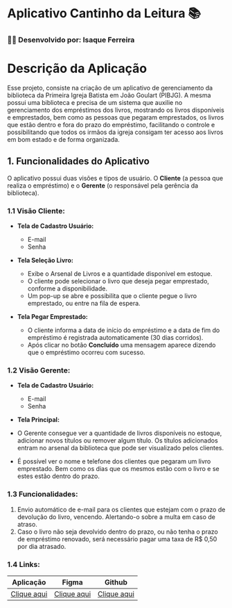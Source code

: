 # Aplicativo Cantinho da Leitura 📚

### 👨‍💻 Desenvolvido por: Isaque Ferreira

# Descrição da Aplicação

Esse projeto, consiste na criação de um aplicativo de gerenciamento da biblioteca da Primeira Igreja Batista em João Goulart (PIBJG). A mesma possui uma biblioteca e precisa de um sistema que auxilie no gerenciamento dos empréstimos dos livros, mostrando os livros disponíveis e emprestados, bem como as pessoas que pegaram emprestados, os livros que estão dentro e fora do prazo do empréstimo, facilitando o controle e possibilitando que todos os irmãos da igreja consigam ter acesso aos livros em bom estado e de forma organizada.

## 1. Funcionalidades do Aplicativo

O aplicativo possui duas visões e tipos de usuário. O **Cliente** (a pessoa que realiza o empréstimo) e o **Gerente** (o responsável pela gerência da biblioteca).

### 1.1 Visão Cliente:

- **Tela de Cadastro Usuário:**
    - E-mail
    - Senha
    
- **Tela Seleção Livro:**
    - Exibe o Arsenal de Livros e a quantidade disponível em estoque.
    - O cliente pode selecionar o livro que deseja pegar emprestado, conforme a disponibilidade.
    - Um pop-up se abre e possibilita que o cliente pegue o livro emprestado, ou entre na fila de espera.
    
- **Tela Pegar Emprestado:**
    - O cliente informa a data de início do empréstimo e a data de fim do empréstimo é registrada automaticamente (30 dias corridos).
    - Após clicar no botão **Concluído** uma mensagem aparece dizendo que o empréstimo ocorreu com sucesso.

### 1.2 Visão Gerente:

- **Tela de Cadastro Usuário:**
    - E-mail
    - Senha

- **Tela Principal:**
- O Gerente consegue ver a quantidade de livros disponíveis no estoque, adicionar novos títulos ou remover algum título. Os títulos adicionados entram no arsenal da biblioteca que pode ser visualizado pelos clientes.
- É possível ver o nome e telefone dos clientes que pegaram um livro emprestado. Bem como os dias que os mesmos estão com o livro e se estes estão dentro do prazo.

### 1.3 Funcionalidades:

1. Envio automático de e-mail para os clientes que estejam com o prazo de devolução do livro, vencendo. Alertando-o sobre a multa em caso de atraso.
2. Caso o livro não seja devolvido dentro do prazo, ou não tenha o prazo de empréstimo renovado, será necessário pagar uma taxa de R$ 0,50 por dia atrasado.

### 1.4 Links:

|Aplicação | Figma | Github|
|---------------|-----------------|-------------------|
[Clique aqui]() | [Clique aqui](https://www.figma.com/design/kySel05W8v1QxX6rSzs4UL/Biblioteca-PIBJG?m=auto&t=T6TFYsdIuDynBhDb-1) | [Clique aqui](https://github.com/Fisaq/app-cantinho-leitura)

